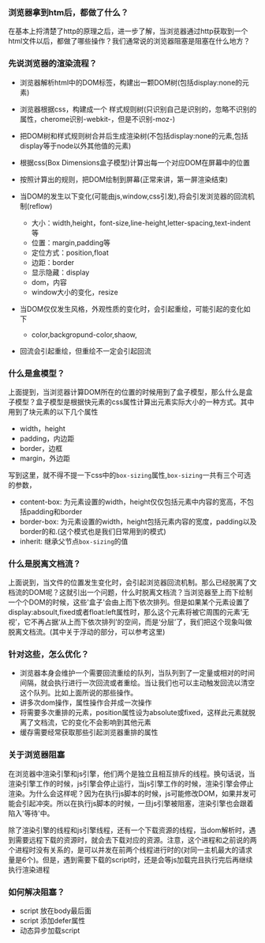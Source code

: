 ### 浏览器拿到htm后，都做了什么？
在基本上捋清楚了http的原理之后，进一步了解，当浏览器通过http获取到一个html文件以后，都做了哪些操作？我们通常说的浏览器阻塞是阻塞在什么地方？

### 先说浏览器的渲染流程？
* 浏览器解析html中的DOM标签，构建出一颗DOM树(包括display:none的元素)
* 浏览器根据css，构建成一个 样式规则树(只识别自己是识别的，忽略不识别的属性，cherome识别-webkit-，但是不识别-moz-)
* 把DOM树和样式规则树合并后生成渲染树(不包括display:none的元素,包括display等于node以外其他值的元素)
* 根据css(Box Dimensions盒子模型)计算出每一个对应DOM在屏幕中的位置
* 按照计算出的规则，把DOM绘制到屏幕(正常来讲，第一屏渲染结束)
* 当DOM的发生以下变化(可能由js,window,css引发),将会引发浏览器的回流机制(reflow)
    * 大小：width,height，font-size,line-height,letter-spacing,text-indent等
    * 位置：margin,padding等
    * 定位方式：position,float
    * 边距：border
    * 显示隐藏：display
    * dom，内容
    * window大小的变化，resize

* 当DOM仅仅发生风格，外观性质的变化时，会引起重绘，可能引起的变化如下
    * color,backgropund-color,shaow,

* 回流会引起重绘，但重绘不一定会引起回流

### 什么是盒模型？
上面提到，当浏览器计算DOM所在的位置的时候用到了盒子模型，那么什么是盒子模型？盒子模型是根据快元素的css属性计算出元素实际大小的一种方式。其中用到了块元素的以下几个属性
* width，height
* padding，内边距
* border，边框
* margin，外边距

写到这里，就不得不提一下css中的`box-sizing`属性,`box-sizing`一共有三个可选的参数，
* content-box: 为元素设置的width，height仅仅包括元素中内容的宽高，不包括padding和border
* border-box: 为元素设置的width，height包括元素内容的宽度，padding以及border的和.(这个模式也是我们日常用到的模式)
* inherit: 继承父节点`box-sizing`的值

### 什么是脱离文档流？
上面说到，当文件的位置发生变化时，会引起浏览器回流机制。那么已经脱离了文档流的DOM呢？这就引出一个问题，什么时脱离文档流？当浏览器至上而下绘制一个个DOM的时候，这些'盒子'会由上而下依次排列。但是如果某个元素设置了display:absoult,fixed或者float:left属性时，那么这个元素将被它周围的元素‘无视’，它不再占据‘从上而下依次排列’的空间，而是‘分层’了，我们把这个现象叫做脱离文档流。(其中关于浮动的部分，可以参考这里)


### 针对这些，怎么优化？
* 浏览器本身会维护一个需要回流重绘的队列，当队列到了一定量或相对的时间间隔，就会执行进行一次回流或者重绘。当让我们也可以主动触发回流以清空这个队列。比如上面所说的那些操作。
* 讲多次dom操作，属性操作合并成一次操作
* 将需要多次重排的元素，position属性设为absolute或fixed，这样此元素就脱离了文档流，它的变化不会影响到其他元素
* 缓存需要经常获取那些引起浏览器重排的属性

### 关于浏览器阻塞
在浏览器中渲染引擎和js引擎，他们两个是独立且相互排斥的线程。换句话说，当渲染引擎工作的时候，js引擎会停止运行，当js引擎工作的时候，渲染引擎会停止渲染。为什么会这样呢？因为在执行js脚本的时候，js可能修改DOM，如果并发可能会引起冲突。所以在执行js脚本的时候，一旦js引擎被阻塞，渲染引擎也会跟着陷入'等待'中。

除了渲染引擎的线程和js引擎线程，还有一个下载资源的线程，当dom解析时，遇到需要远程下载的资源时，就会去下载对应的资源。注意，这个进程和之前说的两个进程时没有关系的，是可以并发在前两个线程进行时的(对同一主机最大的请求量是6个)。但是，遇到需要下载的script时，还是会等js加载完且执行完后再继续执行渲染进程

### 如何解决阻塞？
* script 放在body最后面
* script 添加defer属性
* 动态异步加载script
